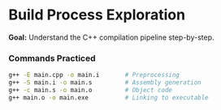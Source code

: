 # Build Process Exploration

**Goal:** Understand the C++ compilation pipeline step-by-step.

### Commands Practiced

```bash
g++ -E main.cpp -o main.i       # Preprocessing
g++ -S main.i -o main.s         # Assembly generation
g++ -c main.s -o main.o         # Object code
g++ main.o -o main.exe          # Linking to executable
```
